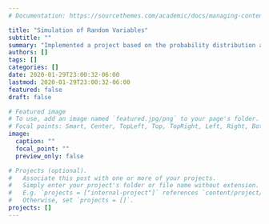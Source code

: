 ```yaml
---
# Documentation: https://sourcethemes.com/academic/docs/managing-content/

title: "Simulation of Random Variables"
subtitle: ""
summary: "Implemented a project based on the probability distribution and their distribution functions .Simulated and analyzed various discrete and continuous probability distributions using Python3.  "
authors: []
tags: []
categories: []
date: 2020-01-29T23:00:32-06:00
lastmod: 2020-01-29T23:00:32-06:00
featured: false
draft: false

# Featured image
# To use, add an image named `featured.jpg/png` to your page's folder.
# Focal points: Smart, Center, TopLeft, Top, TopRight, Left, Right, BottomLeft, Bottom, BottomRight.
image:
  caption: ""
  focal_point: ""
  preview_only: false

# Projects (optional).
#   Associate this post with one or more of your projects.
#   Simply enter your project's folder or file name without extension.
#   E.g. `projects = ["internal-project"]` references `content/project/deep-learning/index.md`.
#   Otherwise, set `projects = []`.
projects: []
---
```

